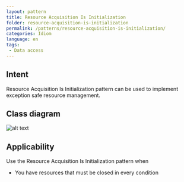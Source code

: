 ```yaml
---
layout: pattern
title: Resource Acquisition Is Initialization
folder: resource-acquisition-is-initialization
permalink: /patterns/resource-acquisition-is-initialization/
categories: Idiom
language: en
tags:
 - Data access
---
```


## Intent
Resource Acquisition Is Initialization pattern can be used to implement exception safe resource management.

## Class diagram
![alt text](./etc/resource-acquisition-is-initialization.png "Resource Acquisition Is Initialization")

## Applicability
Use the Resource Acquisition Is Initialization pattern when

* You have resources that must be closed in every condition
